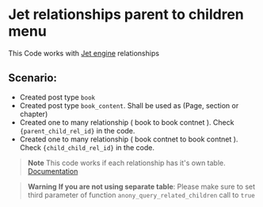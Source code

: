 
# Jet relationships parent to children menu

This Code works with [Jet engine](https://crocoblock.com/plugins/jetengine/) relationships
## Scenario:
- Created post type `book`
- Created post type `book_content`. Shall be used as (Page, section or chapter)
- Created one to many relationship ( book to book contnet ). Check `{parent_child_rel_id}` in the code. 
- Created one to many relationship ( book contnet to book contnet ). Check `{child_child_rel_id}` in the code. 

> **Note**
> This code works if each relationship has it's own table. [Documentation](https://crocoblock.com/knowledge-base/articles/jetengine-how-to-create-relationships-between-posts/)

> **Warning**
> **If you are not using separate table**: Please make sure to set third parameter of function `anony_query_related_children` call to `true`
